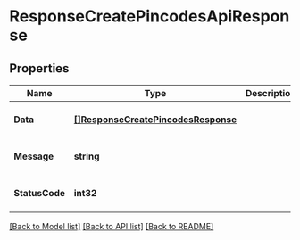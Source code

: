 # ResponseCreatePincodesApiResponse

## Properties
Name | Type | Description | Notes
------------ | ------------- | ------------- | -------------
**Data** | [**[]ResponseCreatePincodesResponse**](response.CreatePincodesResponse.md) |  | [optional] [default to null]
**Message** | **string** |  | [optional] [default to null]
**StatusCode** | **int32** |  | [optional] [default to null]

[[Back to Model list]](../README.md#documentation-for-models) [[Back to API list]](../README.md#documentation-for-api-endpoints) [[Back to README]](../README.md)


